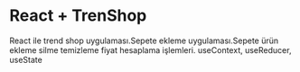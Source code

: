 # React + TrenShop

React ile trend shop uygulaması.Sepete ekleme uygulaması.Sepete ürün ekleme silme temizleme fiyat hesaplama işlemleri.
useContext, useReducer, useState


